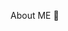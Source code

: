 About ME 👋

<!--
**sandiphonemyint/sandiphonemyint** is a ✨ _special_ ✨ repository because its `README.md` (this file) appears on your GitHub profile.

Here are some ideas to get you started:

- 🔭 I’m currently working on Docker|Kubernetes| Terraform Hands-On Labs using AWS and GCP cloud providers.
- 🌱 I’m currently learning DevOps Techs.
- 👯 I’m looking to collaborate on DevOps Hands-On Labs.
- 🤔 I’m looking for help with CI/CD.
- 💬 Ask me anything about AWS Cloud.
- 📫 How to reach me: ...
- 😄 Pronouns: ...
- ⚡ Fun fact: ...
-->
